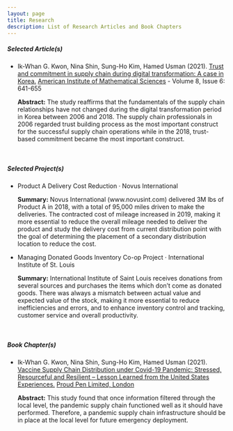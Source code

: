 ```yaml
---
layout: page
title: Research
description: List of Research Articles and Book Chapters
---
```

<h5>Selected Article(s)</h5>
<ul>
  <li>Ik-Whan G. Kwon, Nina Shin, Sung-Ho Kim, Hamed Usman (2021). <a href="https://doi.org/10.3934/environsci.2021040">Trust and commitment in supply chain during digital transformation: A case in Korea.</a> <a href="http://www.aimspress.com/journal/aimses">American Institute of Mathematical Sciences</a> - Volume 8, Issue 6: 641-655</li>
  <div class="summary">
  <p><strong>Abstract:</strong> The study reaffirms that the fundamentals of the supply chain relationships have not changed during the digital transformation period in Korea between 2006 and 2018. The supply chain professionals in 2006 regarded trust building process as the most important construct for the successful supply chain operations while in the 2018, trust-based commitment became the most important construct.</p></div>
</ul>

<br>
<h5>Selected Project(s)</h5>
<ul>
<li>Product A Delivery Cost Reduction · Novus International</li>
   <div class="summary">
  <p><strong>Summary:</strong> Novus International (www.novusint.com) delivered 3M lbs of Product A in 2018, with a total of 95,000 miles driven to make the deliveries. The contracted cost of mileage increased in 2019, making it more essential to reduce the overall mileage needed to deliver the product and study the delivery cost from current distribution point with the goal of determining the placement of a secondary distribution location to reduce the cost.</p></div>

<li>Managing Donated Goods Inventory Co-op Project · International Institute of St. Louis</li>
<div class="summary"><p><strong>Summary:</strong> International Institute of Saint Louis receives donations from several sources and purchases the items which don’t come as donated goods. There was always a mismatch between actual value and expected value of the stock, making it more essential to reduce inefficiencies and errors, and to enhance inventory control and tracking, customer service and overall productivity.</p></div>
</ul>

<br>
<h5>Book Chapter(s)</h5>
<ul>
<li>Ik-Whan G. Kwon, Nina Shin, Sung-Ho Kim, Hamed Usman (2021). <a href="https://doi.org/10.51432/978-1-8381524-2-0-6">Vaccine Supply Chain Distribution under Covid-19 Pandemic: Stressed, Resourceful and Resilient – Lesson Learned from the United States Experiences.</a> <a href="https://www.proudpen.com">Proud Pen Limited, London</a></li>
<div class="summary"><p><strong>Abstract:</strong> This study found that once information filtered through the local level, the pandemic supply chain functioned well as it should have performed. Therefore, a pandemic supply chain infrastructure should be in place at the local level for future emergency deployment.</p></div>
</ul>
